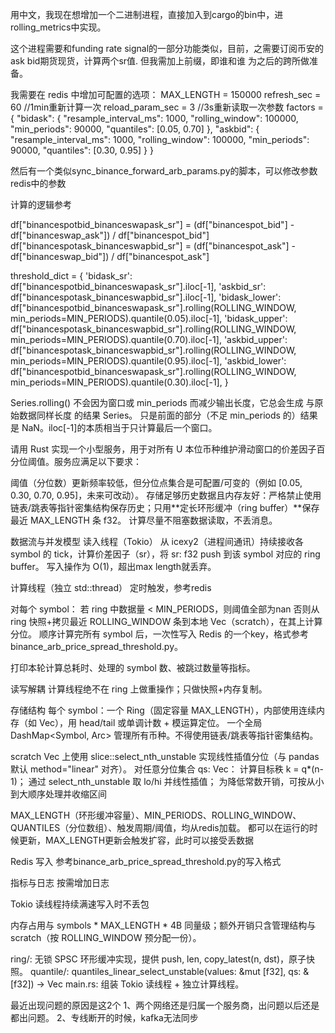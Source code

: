 用中文，我现在想增加一个二进制进程，直接加入到cargo的bin中，进rolling_metrics中实现。

这个进程需要和funding rate signal的一部分功能类似，目前，之需要订阅币安的ask bid期货现货，计算两个sr值.
但我需加上前缀，即谁和谁 为之后的跨所做准备。

我需要在 redis 中增加可配置的选项：
MAX_LENGTH = 150000
refresh_sec = 60 //1min重新计算一次
reload_param_sec = 3 //3s重新读取一次参数
factors = {
  "bidask": {
    "resample_interval_ms": 1000,
    "rolling_window": 100000,
    "min_periods": 90000,
    "quantiles": [0.05, 0.70]
  },
  "askbid": {
    "resample_interval_ms": 1000,
    "rolling_window": 100000,
    "min_periods": 90000,
    "quantiles": [0.30, 0.95]
  }
}

然后有一个类似sync_binance_forward_arb_params.py的脚本，可以修改参数redis中的参数

计算的逻辑参考

df["binancespotbid_binanceswapask_sr"] = (df["binancespot_bid"] - df["binanceswap_ask"]) / df["binancespot_bid"]
df["binancespotask_binanceswapbid_sr"] = (df["binancespot_ask"] - df["binanceswap_bid"]) / df["binancespot_ask"]

threshold_dict = { 
    'bidask_sr': df["binancespotbid_binanceswapask_sr"].iloc[-1], 
    'askbid_sr': df["binancespotask_binanceswapbid_sr"].iloc[-1], 
    'bidask_lower': df["binancespotbid_binanceswapask_sr"].rolling(ROLLING_WINDOW, min_periods=MIN_PERIODS).quantile(0.05).iloc[-1],
    'bidask_upper': df["binancespotask_binanceswapbid_sr"].rolling(ROLLING_WINDOW, min_periods=MIN_PERIODS).quantile(0.70).iloc[-1],
    'askbid_upper': df["binancespotask_binanceswapbid_sr"].rolling(ROLLING_WINDOW, min_periods=MIN_PERIODS).quantile(0.95).iloc[-1],
    'askbid_lower': df["binancespotbid_binanceswapask_sr"].rolling(ROLLING_WINDOW, min_periods=MIN_PERIODS).quantile(0.30).iloc[-1],
} 

Series.rolling() 不会因为窗口或 min_periods 而减少输出长度，它总会生成 与原始数据同样长度 的结果 Series。
只是前面的部分（不足 min_periods 的）结果是 NaN。iloc[-1]的本质相当于只计算最后一个窗口。

请用 Rust 实现一个小型服务，用于对所有 U 本位币种维护滑动窗口的价差因子百分位阈值。服务应满足以下要求：


阈值（分位数）更新频率较低，但分位点集合是可配置/可变的（例如 [0.05, 0.30, 0.70, 0.95]，未来可改动）。
存储足够历史数据且内存友好：严格禁止使用链表/跳表等指针密集结构保存历史；只用**定长环形缓冲（ring buffer）**保存最近 MAX_LENGTH 条 f32。
计算尽量不阻塞数据读取，不丢消息。

数据流与并发模型
读入线程（Tokio）
从 icexy2（进程间通讯）持续接收各 symbol 的 tick，计算价差因子（sr），将 sr: f32 push 到该 symbol 对应的 ring buffer。
写入操作为 O(1)，超出max length就丢弃。

计算线程（独立 std::thread）
定时触发，参考redis

对每个 symbol：
若 ring 中数据量 < MIN_PERIODS，则阈值全部为nan
否则从 ring 快照+拷贝最近 ROLLING_WINDOW 条到本地 Vec<f32>（scratch），在其上计算分位。
顺序计算完所有 symbol 后，一次性写入 Redis 的一个key，格式参考binance_arb_price_spread_threshold.py。

打印本轮计算总耗时、处理的 symbol 数、被跳过数量等指标。

读写解耦
计算线程绝不在 ring 上做重操作；只做快照+内存复制。

存储结构
每个 symbol：一个 Ring<f32>（固定容量 MAX_LENGTH），内部使用连续内存（如 Vec<f32>），用 head/tail 或单调计数 + 模运算定位。
一个全局 DashMap<Symbol, Arc<Ring>> 管理所有币种。不得使用链表/跳表等指针密集结构。

scratch Vec<f32> 上使用 slice::select_nth_unstable 实现线性插值分位（与 pandas 默认 method="linear" 对齐）。
对任意分位集合 qs: Vec<f32>：
计算目标秩 k = q*(n-1)；
通过 select_nth_unstable 取 lo/hi 并线性插值；
为降低常数开销，可按从小到大顺序处理并收缩区间


MAX_LENGTH（环形缓冲容量）、MIN_PERIODS、ROLLING_WINDOW、QUANTILES（分位数组）、触发周期/阈值，均从redis加载。
都可以在运行的时候更新，MAX_LENGTH更新会触发扩容，此时可以接受丢数据

Redis 写入
参考binance_arb_price_spread_threshold.py的写入格式

指标与日志
按需增加日志

Tokio 读线程持续满速写入时不丢包

内存占用与 symbols * MAX_LENGTH * 4B 同量级；额外开销只含管理结构与 scratch（按 ROLLING_WINDOW 预分配一份）。


ring/: 无锁 SPSC 环形缓冲实现，提供 push, len, copy_latest(n, dst)，原子快照。
quantile/:
quantiles_linear_select_unstable(values: &mut [f32], qs: &[f32]) -> Vec<f32>
main.rs: 组装 Tokio 读线程 + 独立计算线程。

最近出现问题的原因是这2个
1、两个网络还是归属一个服务商，出问题以后还是都出问题。
2、专线断开的时候，kafka无法同步


